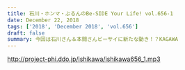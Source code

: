 ```yaml
---
title: 石川・ホンマ・ぶるんのBe-SIDE Your Life! vol.656-1
date: December 22, 2018
tags: ['2018', 'December 2018', 'vol.656']
draft: false
summary: 今回は石川さん＆本間さんビーサイに新たな動き！？KAGAWA
---
```


http://project-phi.ddo.jp/ishikawa/ishikawa656_1.mp3
